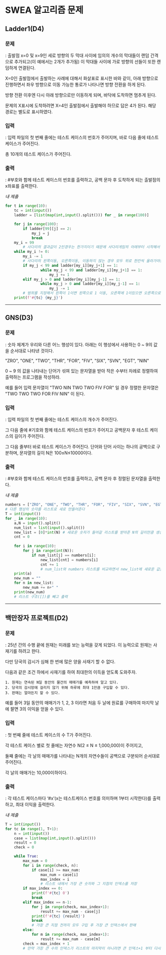 # SWEA 알고리즘 문제
## Ladder1(D4)

### 문제

: 출발점 x=0 및 x=9인 세로 방향의 두 막대 사이에 임의의 개수의 막대들이 랜덤 간격으로 추가되고(이 예에서는 2개가 추가됨) 이 막대들 사이에 가로 방향의 선들이 또한 랜덤하게 연결된다.

X=0인 출발점에서 출발하는 사례에 대해서 화살표로 표시한 바와 같이, 아래 방향으로 진행하면서 좌우 방향으로 이동 가능한 통로가 나타나면 방향 전환을 하게 된다.

방향 전환 이후엔 다시 아래 방향으로만 이동하게 되며, 바닥에 도착하면 멈추게 된다.

문제의 X표시에 도착하려면 X=4인 출발점에서 출발해야 하므로 답은 4가 된다. 해당 경로는 별도로 표시하였다.

### 입력

: 입력 파일의 첫 번째 줄에는 테스트 케이스의 번호가 주어지며, 바로 다음 줄에 테스트 케이스가 주어진다.

총 10개의 테스트 케이스가 주어진다.

### 출력

: #부호와 함께 테스트 케이스의 번호를 출력하고, 공백 문자 후 도착하게 되는 출발점의 x좌표를 출력한다.

*내 제출*

```python
for t in range(10):
    tc = int(input())
    ladder = [list(map(int,input().split())) for _ in range(100)]

    for j in range(100):
        if ladder[99][j] == 2: 
            my_j = j
            break
    my_i = 99
        # 사다리의 결과값이 2인경우는 한가지이기 때문에 사다리게임의 아래부터 시작해서 시작점을 찾는다
    while my_i != 0:
        my_i -= 1
        # 사다리의 왼쪽이동, 오른쪽이동, 이동하지 않는 경우 모두 위로 한칸씩 올라가야한다
        if my_j < 99 and ladder[my_i][my_j+1] == 1: 
                while my_j < 99 and ladder[my_i][my_j+1] == 1:
                    my_j += 1
        elif my_j > 0 and ladder[my_i][my_j-1] == 1:
                while my_j > 0 and ladder[my_i][my_j-1] == 1:
                    my_j -= 1
        # 범위를 지정해서 왼쪽이 1이면 왼쪽으로 1 이동, 오른쪽에 1이있으면 오른쪽으로 1 이동
    print(f'#{tc} {my_j}')
```
---

## GNS(D3)

### 문제

: 숫자 체계가 우리와 다른 어느 행성이 있다. 아래는 이 행성에서 사용하는 0 ~ 9의 값을 순서대로 나타낸 것이다.

"ZRO", "ONE", "TWO", "THR", "FOR", "FIV", "SIX", "SVN", "EGT", "NIN"

0 ~ 9 의 값을 나타내는 단어가 섞여 있는 문자열을 받아 작은 수부터 차례로 정렬하여 출력하는 프로그램을 작성하라.

예를 들어 입력 문자열이 "TWO NIN TWO TWO FIV FOR" 일 경우 정렬한 문자열은 "TWO TWO TWO FOR FIV NIN" 이 된다.

### 입력

: 입력 파일의 첫 번째 줄에는 테스트 케이스의 개수가 주어진다.

그 다음 줄에 #기호와 함께 테스트 케이스의 번호가 주어지고 공백문자 후 테스트 케이스의 길이가 주어진다.

그 다음 줄부터 바로 테스트 케이스가 주어진다. 단어와 단어 사이는 하나의 공백으로 구분하며, 문자열의 길이 N은 100≤N≤10000이다.

### 출력

: #부호와 함께 테스트 케이스의 번호를 출력하고, 공백 문자 후 정렬된 문자열을 출력한다.

*내 제출*

```python
numbers = ["ZRO", "ONE", "TWO", "THR", "FOR", "FIV", "SIX", "SVN", "EGT", "NIN"]
# 다른 행성의 숫자를 리스트로 새로 만들어준다
T = int(input())
for _ in range(10):
    a,N = input().split()
    num_list = list(input().split())
    new_list = [0]*int(N) # 새로운 숫자가 들어갈 리스트를 받아준 N의 길이만큼 생성
    cnt = 0
    
    for i in range(10):
        for j in range(int(N)):
            if num_list[j] == numbers[i]:
                new_list[cnt] = numbers[i]
                cnt += 1
                # num_list와 numbers 리스트를 비교하면서 new_list에 새로운 값들을 넣어준다
    print(a)
    new_num = ""
    for n in new_list:
        new_num += n+" "
    print(new_num)
    # 리스트 구조([])를 빼고 출력
```

---

## 백만장자 프로젝트(D2)

### 문제

: 25년 간의 수행 끝에 원재는 미래를 보는 능력을 갖게 되었다. 이 능력으로 원재는 사재기를 하려고 한다.

다만 당국의 감시가 심해 한 번에 많은 양을 사재기 할 수 없다.

다음과 같은 조건 하에서 사재기를 하여 최대한의 이득을 얻도록 도와주자.

    1. 원재는 연속된 N일 동안의 물건의 매매가를 예측하여 알고 있다.
    2. 당국의 감시망에 걸리지 않기 위해 하루에 최대 1만큼 구입할 수 있다.
    3. 판매는 얼마든지 할 수 있다.

예를 들어 3일 동안의 매매가가 1, 2, 3 이라면 처음 두 날에 원료를 구매하여 마지막 날에 팔면 3의 이익을 얻을 수 있다.

### 입력

: 첫 번째 줄에 테스트 케이스의 수 T가 주어진다.

각 테스트 케이스 별로 첫 줄에는 자연수 N(2 ≤ N ≤ 1,000,000)이 주어지고,

둘째 줄에는 각 날의 매매가를 나타내는 N개의 자연수들이 공백으로 구분되어 순서대로 주어진다.

각 날의 매매가는 10,000이하이다.

### 출력

: 각 테스트 케이스마다 ‘#x’(x는 테스트케이스 번호를 의미하며 1부터 시작한다)를 출력하고, 최대 이익을 출력한다.

*내 제출*

```python
T = int(input())
for tc in range(1, T+1):
    n = int(input())
    case = list(map(int,input().split()))
    result = 0
    check = 0

    while True:
        max_num = 0
        for i in range(check, n):
            if case[i] >= max_num:
                max_num = case[i]
                max_index = i
                # 리스트 내에서 가장 큰 숫자와 그 지점의 인덱스를 저장
        if max_index == 0:
            print(f'#{tc} 0')
            break
        elif max_index == n-1:
            for j in range(check, max_index+1):
                result += max_num - case[j]
            print(f'#{tc} {result}')
            break
            # 가장 큰 지점 전까지 모두 구입 후 가장 큰 인덱스에서 판매
        else:
            for m in range(check, max_index+1):
                result += max_num - case[m]
        check = max_index + 1
        # 만약 가장 큰 수의 인덱스가 리스트의 마지막이 아니라면 큰 인덱스+1 부터 다시 최대지점을 찾으면서 반복
```